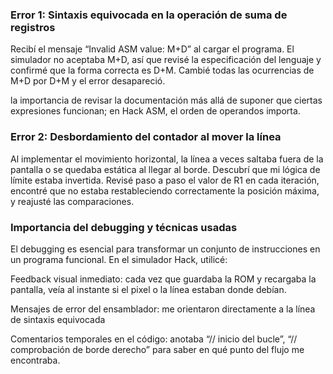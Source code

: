 ### Error 1: Sintaxis equivocada en la operación de suma de registros

Recibí el mensaje “Invalid ASM value: M+D” al cargar el programa. El simulador no aceptaba M+D, así que revisé la especificación del lenguaje y confirmé que la forma correcta es D+M. Cambié todas las ocurrencias de M+D por D+M y el error desapareció.

la importancia de revisar la documentación más allá de suponer que ciertas expresiones funcionan; en Hack ASM, el orden de operandos importa.

### Error 2: Desbordamiento del contador al mover la línea

Al implementar el movimiento horizontal, la línea a veces saltaba fuera de la pantalla o se quedaba estática al llegar al borde. Descubrí que mi lógica de límite estaba invertida. Revisé paso a paso el valor de R1 en cada iteración, encontré que no estaba restableciendo correctamente la posición máxima, y reajusté las comparaciones.

### Importancia del debugging y técnicas usadas
El debugging es esencial para transformar un conjunto de instrucciones en un programa funcional. En el simulador Hack, utilicé:

Feedback visual inmediato: cada vez que guardaba la ROM y recargaba la pantalla, veía al instante si el pixel o la línea estaban donde debían.

Mensajes de error del ensamblador: me orientaron directamente a la línea de sintaxis equivocada

Comentarios temporales en el código: anotaba “// inicio del bucle”, “// comprobación de borde derecho” para saber en qué punto del flujo me encontraba.
